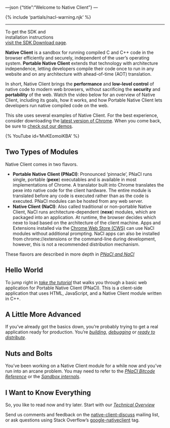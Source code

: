 —json {“title”:“Welcome to Native Client”} —

{% include ‘partials/nacl-warning.njk’ %}

------------------------------------------------------------------------

To get the SDK and  
installation instructions  
[visit the SDK Download page](/docs/native-client/sdk/download).

**Native Client** is a sandbox for running compiled C and C++ code in the browser efficiently and securely, independent of the user’s operating system. **Portable Native Client** extends that technology with architecture independence, letting developers compile their code once to run in any website and on any architecture with ahead-of-time (AOT) translation.

In short, Native Client brings the **performance** and **low-level control** of native code to modern web browsers, without sacrificing the **security** and **portability** of the web. Watch the video below for an overview of Native Client, including its goals, how it works, and how Portable Native Client lets developers run native compiled code on the web.

This site uses several examples of Native Client. For the best experience, consider downloading the <a href="https://www.google.com/chrome/" class="reference external">latest version of Chrome</a>. When you come back, be sure to <a href="https://gonativeclient.appspot.com/demo" class="reference external">check out our demos</a>.

{% YouTube id=‘MvKEomoiKBA’ %}

Two Types of Modules
--------------------

Native Client comes in two flavors.

-   **Portable Native Client (PNaCl)**: Pronounced ‘pinnacle’, PNaCl runs single, portable (**pexe**) executables and is available in most implementations of Chrome. A translator built into Chrome translates the pexe into native code for the client hardware. The entire module is translated before any code is executed rather than as the code is executed. PNaCl modules can be hosted from any web server.
-   **Native Client (NaCl)**: Also called traditional or non-portable Native Client, NaCl runs architecture-dependent (**nexe**) modules, which are packaged into an application. At runtime, the browser decides which nexe to load based on the architecture of the client machine. Apps and Extensions installed via the <a href="https://chrome.google.com/webstore/category/apps" class="reference external">Chrome Web Store (CWS)</a> can use NaCl modules without additional prompting. NaCl apps can also be installed from chrome://extensions or the command-line during development, however, this is not a recommended distribution mechanism.

These flavors are described in more depth in <a href="/docs/native-client/nacl-and-pnacl" class="reference internal"><em>PNaCl and NaCl</em></a>

Hello World
-----------

To jump right in <a href="/docs/native-client/devguide/tutorial/tutorial-part1" class="reference internal"><em>take the tutorial</em></a> that walks you through a basic web application for Portable Native Client (PNaCl). This is a client-side application that uses HTML, JavaScript, and a Native Client module written in C++.

A Little More Advanced
----------------------

If you’ve already got the basics down, you’re probably trying to get a real application ready for production. You’re <a href="/docs/native-client/devguide/devcycle/building" class="reference internal"><em>building</em></a>, <a href="/docs/native-client/devguide/devcycle/debugging" class="reference internal"><em>debugging</em></a> or <a href="/docs/native-client/devguide/distributing" class="reference internal"><em>ready to distribute</em></a>.

Nuts and Bolts
--------------

You’ve been working on a Native Client module for a while now and you’ve run into an arcane problem. You may need to refer to the <a href="/docs/native-client/reference/pnacl-bitcode-abi" class="reference internal"><em>PNaCl Bitcode Reference</em></a> or the <a href="/docs/native-client/reference/sandbox_internals/index" class="reference internal"><em>Sandbox internals</em></a>.

I Want to Know Everything
-------------------------

So, you like to read now and try later. Start with our <a href="/docs/native-client/overview" class="reference internal"><em>Technical Overview</em></a>

Send us comments and feedback on the <a href="https://groups.google.com/forum/#!forum/native-client-discuss" class="reference external">native-client-discuss</a> mailing list, or ask questions using Stack Overflow’s <a href="https://stackoverflow.com/questions/tagged/google-nativeclient" class="reference external">google-nativeclient</a> tag.
